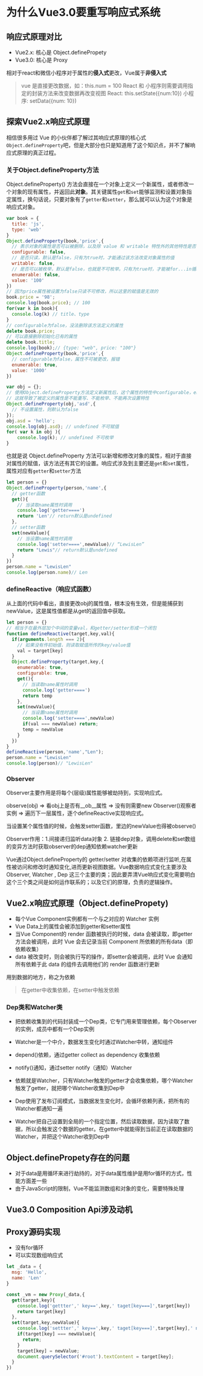 # 为什么Vue3.0要重写响应式系统

## 响应式原理对比

- Vue2.x: 核心是 Object.definePropety
- Vue3.0: 核心是 Proxy

相对于react和微信小程序对于属性的**侵入式**更改，Vue属于**非侵入式**

> vue 是直接更改数据，如：this.num = 100
> React 和 小程序则需要调用指定的封装方法来改变数据再改变视图
> React: this.setState({num:10})
> 小程序: setData({num: 10})

## 探索Vue2.x响应式原理

相信很多用过 Vue 的小伙伴都了解过其响应式原理的核心式`Object.defineProperty`吧，但是大部分也只是知道用了这个知识点，并不了解响应式原理的真正过程。

### 关于Object.defineProperty方法

Object.defineProperty() 方法会直接在一个对象上定义一个新属性，或者修改一个对象的现有属性，并返回此**对象**。其关键属性`get`和`set`能够监测和设置对象指定属性，换句话说，只要对象有了`getter`和`setter`，那么就可以认为这个对象是响应式对象。

```javascript
var book = {
  title: 'js',
  type: 'web'
}
Object.defineProperty(book,'price',{
  // 表示对象的属性是否可以被删除，以及除 value 和 writable 特性外的其他特性是否可以被修改。默认为false
  configurable: false,
  // 是否只读，默认是false，只有为true时，才能通过该方法改变对象属性的值
  writable: false,
  // 是否可以被枚举，默认是false，也就是不可枚举。只有为true时，才能被for...in循环出来
  enumerable: false,
  value: '100'
})
// 因为price属性被设置为false只读不可修改，所以这里的赋值是无效的
book.price = '98';
console.log(book.price); // 100
for(var k in book){
  console.log(k) // title、type
}
// configurable为false，没法删除该方法定义的属性
delete book.price;
// 可以直接删除初始化已有的属性
delete book.title;
console.log(book);// {type: "web", price: "100"}
Object.defineProperty(book,'price',{
  // configurable为false，属性不可被更改，报错
  enumerable: true,
  value: '1000'
})

var obj = {};
// 使用Object.defineProperty方法定义新属性后，这个属性的特性中configurable，enumerable，writable都为默认的值false
// 这就导致了被定义的属性是不能重写、不能枚举、不能再次设置特性
Object.defineProperty(obj,'asd',{
  // 不设置属性，则默认为false
});
obj.asd = 'hello';
console.log(obj.asd); // undefined 不可赋值
for( var k in obj ){
    console.log(k); // undefined 不可枚举
}
```

也就是说 Object.defineProperty 方法可以新增和修改对象的属性，相对于直接对属性的赋值，该方法还有其它的设置。响应式涉及到主要还是`get`和`set`属性，属性对应有`getter`和`setter`方法

```javascript
let person = {}
Object.defineProperty(person,'name',{
  // getter函数
  get(){
    // 当读取name属性时调用
    console.log('getter====')
    return 'Len'// return默认是undefined
  },
  // setter函数
  set(newValue){
    // 当设置name属性时调用
    console.log('setter====',newValue)// “LewisLen”
    return "Lewis"// return默认是undefined
  }
})
person.name = "LewisLen"
console.log(person.name)// Len
```

### defineReactive（响应式函数）

从上面的代码中看出，直接更改obj的属性值，根本没有生效，但是能捕获到newValue，这是属性值都是从get的返回值中获取。

```javascript
let person = {}
// 相当于在最外层加个中间的变量val，和getter/setter形成一个闭包
function defineReactive(target,key,val){
  if(arguments.length === 2){
    // 如果没有传初始值，则读取赋值所传的key/value值
    val = target[key]
  }
  Object.defineProperty(target,key,{
    enumerable: true,
    configurable: true,
    get(){
      // 当读取name属性时调用
      console.log('getter====')
      return temp
    },
    set(newValue){
      // 当设置name属性时调用
      console.log('setter====',newValue)
      if(val === newValue) return;
      temp = newValue
    }
  })
}
defineReactive(person,'name',"Len");
person.name = "LewisLen"
console.log(person)// "LewisLen"
```

### Observer

Observer主要作用是将每个(层级)属性能够被劫持到，实现响应式。

observe(obj) => 看obj上是否有__ob__属性 => 没有则需要new Observer()观察者实例 => 遍历下一层属性，逐个defineReactive实现响应式。

当设置某个属性值的时候，会触发setter函数，里边的newValue也得被observe()

Observer作用：1.间接递归监听data对象 2. 链接dep对象，调用delete和set数组的变异方法时获取observer的dep通知依赖watcher更新


Vue通过Object.defineProperty的 getter/setter 对收集的依赖项进行监听,在属性被访问和修改时通知变化,进而更新视图数据。Vue数据响应式变化主要涉及 Observer, Watcher , Dep 这三个主要的类；因此要弄清Vue响应式变化需要明白这个三个类之间是如何运作联系的；以及它们的原理，负责的逻辑操作。






## Vue2.x响应式原理（Object.definePropety)

- 每个Vue Component实例都有一个与之对应的 Watcher 实例
- Vue Data上的属性会被添加到getter和setter属性
- 当Vue Component的 render 函数被执行的时候，data 会被读取，即getter方法会被调用，此时 Vue 会去记录当前 Component 所依赖的所有data（即依赖收集）
- data 被改变时，则会被执行写的操作，即setter会被调用，此时 Vue 会通知所有依赖于此 data 的组件去调用他们的 render 函数进行更新

用到数据的地方，称之为依赖

> 在getter中收集依赖，在setter中触发依赖

### Dep类和Watcher类

- 把依赖收集到的代码封装成一个Dep类，它专门用来管理依赖，每个Observer的实例，成员中都有一个Dep实例
- Watcher是一个中介，数据发生变化时通过Watcher中转，通知组件
- depend()依赖，通过getter collect as dependency 收集依赖
- notify()通知，通过setter notify（通知）Watcher


- 依赖就是Watcher，只有Watcher触发的getter才会收集依赖，哪个Watcher触发了getter，就把哪个Watcher收集到Dep中
- Dep使用了发布订阅模式，当数据发生变化时，会循环依赖列表，把所有的Watcher都通知一遍
- Watcher把自己设置到全局的一个指定位置，然后读取数据，因为读取了数据，所以会触发这个数据的getter。在getter中就能得到当前正在读取数据的Watcher，并把这个Watcher收到Dep中

## Object.definePropety存在的问题

- 对于data是用循环来进行劫持的，对于data属性维护是用for循环的方式，性能方面差一些
- 由于JavaScript的限制，Vue不能监测数组和对象的变化，需要特殊处理

## Vue3.0 Composition Api涉及动机

## Proxy源码实现

- 没有for循环
- 可以实现数组响应式

```javascript
let _data = {
  msg: 'Hello',
  name: 'Len'
}

const _vm = new Proxy(_data,{
  get(target,key){
    console.log('gettter',' key==',key,' taget[key===]',target[key])
    return target[key]
  },
  set(target,key,newValue){
    console.log('settter',' key==',key,' taget[key===]',target[key],' newValue===',newValue)
    if(target[key] === newValue){
      return;
    }
    target[key] = newValue;
    document.querySelector('#root').textContent = target[key];
  }
})
```
